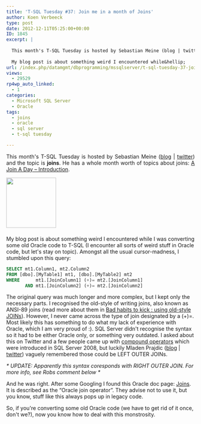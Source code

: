 ```yaml
---
title: 'T-SQL Tuesday #37: Join me in a month of Joins'
author: Koen Verbeeck
type: post
date: 2012-12-11T05:25:00+00:00
ID: 1845
excerpt: |
   
  This month's T-SQL Tuesday is hosted by Sebastian Meine (blog | twitter) and the topic is joins. He has a whole month worth of topics about joins: A Join A Day – Introduction.
  
  My blog post is about something weird I encountered while&hellip;
url: /index.php/datamgmt/dbprogramming/mssqlserver/t-sql-tuesday-37-join/
views:
  - 29529
rp4wp_auto_linked:
  - 1
categories:
  - Microsoft SQL Server
  - Oracle
tags:
  - joins
  - oracle
  - sql server
  - t-sql tuesday

---
```

<p class="MsoNormal" style="text-align: justify;">
  <span lang="EN-US">This month's T-SQL Tuesday is hosted by Sebastian Meine (<a href="http://sqlity.net/en/">blog</a> | <a href="https://twitter.com/sqlity">twitter</a>) and the topic is <strong>joins</strong>. He has a whole month worth of topics about joins: <a href="http://sqlity.net/en/1146/a-join-a-day-introduction/">A Join A Day – Introduction</a>.</span>
</p>

<p class="MsoNormal" style="text-align: justify;">
  <span lang="EN-US"> </span>
</p>

<div class="image_block">
  <a href="http://sqlity.net/en/1175/t-sql-tuesday-37-invite-to-join-me-in-a-month-of-joins/"><img style="float: left;" src="/wp-content/uploads/users/koenverbeeck/TSQL2sday37/TSQL2sday.PNG?mtime=1355209029" alt="" width="133" height="134" /></a>
</div>

 

 

 

 

 

My blog post is about something weird I encountered while I was converting some old Oracle code to T-SQL (I encounter all sorts of weird stuff in Oracle code, but let's stay on topic). Amongst all the usual cursor-madness, I stumbled upon this query:

```SQL
SELECT mt1.Column1, mt2.Column2
FROM [dbo].[MyTable1] mt1, [dbo].[MyTable2] mt2
WHERE      mt1.[JoinColumn1] (+)= mt2.[JoinColumn1]
       AND mt1.[JoinColumn2] (+)= mt2.[JoinColumn2]
```

<span style="text-align: justify;">The original query was much longer and more complex, but I kept only the necessary parts. I recognised the old-style of writing joins, also known as ANSI-89 joins (read more about them in </span><a style="text-align: justify;" href="http://sqlblog.com/blogs/aaron_bertrand/archive/2009/10/08/bad-habits-to-kick-using-old-style-joins.aspx">Bad habits to kick : using old-style JOINs</a><span style="text-align: justify;">). However, I never came across the type of join designated by a (+)=. Most likely this has something to do what my lack of experience with Oracle, which I am very proud of :). SQL Server didn't recognise the syntax so it had to be either Oracle only, or something very outdated. I asked about this on Twitter and a few people came up with </span><a style="text-align: justify;" href="http://msdn.microsoft.com/en-us/library/cc645922.aspx">compound operators</a> <span style="text-align: justify;">which were introduced in SQL Server 2008, but luckily Mladen Prajdic (</span><a style="text-align: justify;" href="http://weblogs.sqlteam.com/mladenp/default.aspx">blog</a> <span style="text-align: justify;">| </span><a style="text-align: justify;" href="https://twitter.com/MladenPrajdic">twitter</a><span style="text-align: justify;">) vaguely remembered those could be LEFT OUTER JOINs.</span>

<p class="MsoNormal">
  <span lang="EN-US"><em>* UPDATE: Apparently this syntax coresponds with RIGHT OUTER JOIN. For more info, see Robs comment below *</em></span>
</p>

<p class="MsoNormal">
  <span lang="EN-US">And he was right. After some Googling I found this Oracle doc page: <a href="http://docs.oracle.com/cd/B19306_01/server.102/b14200/queries006.htm">Joins</a>. It is described as the “Oracle join operator”. They advise not to use it, but you know, stuff like this always pops up in legacy code.</span>
</p>

<p class="MsoNormal">
  <span lang="EN-US">So, if you're converting some old Oracle code (we have to get rid of it once, don't we?), now you know how to deal with this monstrosity.</span>
</p>